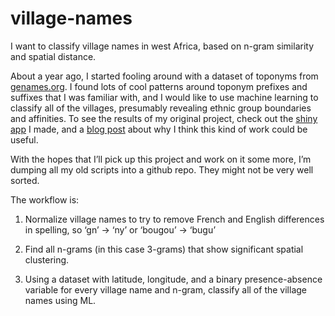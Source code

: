 # village-names

I want to classify village names in west Africa, based on n-gram similarity and spatial distance.

About a year ago, I started fooling around with a dataset of toponyms from [genames.org](geonames.org).  I found lots of cool patterns around toponym prefixes and suffixes that I was familiar with, and I would like to use machine learning to classify all of the villages, presumably revealing ethnic group boundaries and affinities.  To see the results of my original project, check out the [shiny app](https://amadoukone.shinyapps.io/DuguTogo/) I made, and a [blog post](http://theresalwaysmoretolearn.blogspot.com/2015/02/after-living-in-rural-village-in-mali.html) about why I think this kind of work could be useful.

With the hopes that I’ll pick up this project and work on it some more, I’m dumping all my old scripts into a github repo.  They might not be very well sorted.

The workflow is:

1. Normalize village names to try to remove French and English differences in spelling, so ‘gn’ -> ‘ny’ or ‘bougou’ -> ‘bugu’

2. Find all n-grams (in this case 3-grams) that show significant spatial clustering.

3. Using a dataset with latitude, longitude, and a binary presence-absence variable for every village name and n-gram, classify all of the village names using ML.
